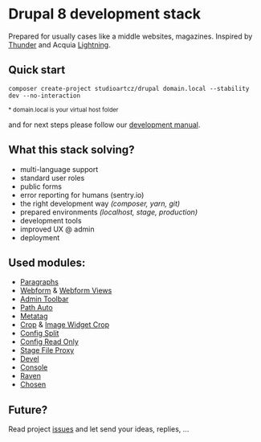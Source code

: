 # Drupal 8 development stack

Prepared for usually cases like a middle websites, magazines.
Inspired by [Thunder](https://www.drupal.org/project/thunder) and Acquia [Lightning](https://www.drupal.org/project/lightning).

## Quick start

```
composer create-project studioartcz/drupal domain.local --stability dev --no-interaction
```
<sup>* domain.local is your virtual host folder</sup>

and for next steps please follow our [development manual](./doc/development.md).

## What this stack solving?

- multi-language support
- standard user roles
- public forms
- error reporting for humans (sentry.io)
- the right development way *(composer, yarn, git)*
- prepared environments *(localhost, stage, production)*
- development tools
- improved UX @ admin
- deployment

## Used modules:

- [Paragraphs](https://www.drupal.org/project/paragraphs)
- [Webform](https://www.drupal.org/project/webform) & [Webform Views](https://www.drupal.org/project/webform_views)
- [Admin Toolbar](https://www.drupal.org/project/admin_toolbar)
- [Path Auto](https://www.drupal.org/project/pathauto)
- [Metatag](https://www.drupal.org/project/metatag)
- [Crop](https://www.drupal.org/project/crop) & [Image Widget Crop](https://www.drupal.org/project/image_widget_crop)
- [Config Split](https://www.drupal.org/project/config_split)
- [Config Read Only](https://www.drupal.org/project/config_readonly)
- [Stage File Proxy](https://www.drupal.org/project/stage_file_proxy)
- [Devel](https://www.drupal.org/project/devel)
- [Console](https://drupalconsole.com/)
- [Raven](https://www.drupal.org/project/raven)
- [Chosen](https://www.drupal.org/project/chosen)

## Future?

Read project [issues](https://github.com/studioartcz/drupal/issues) and let send your ideas, replies, ...
